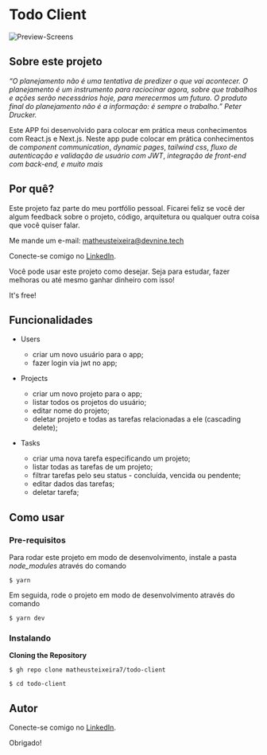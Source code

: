 # Todo Client

![Preview-Screens](http://store-images.microsoft.com/image/apps.22333.9007199266251942.d218f486-6f90-4e8a-864a-410aa7d8b05d.a15d73d1-39a4-4821-ac98-41b2da32bc36)

## Sobre este projeto

_“O planejamento não é uma tentativa de predizer o que vai acontecer. O planejamento é um instrumento para raciocinar agora, sobre que trabalhos e ações serão necessários hoje, para merecermos um futuro. O produto final do planejamento não é a informação: é sempre o trabalho.” Peter Drucker._

Este APP foi desenvolvido para colocar em prática meus conhecimentos com React.js e Next.js. Neste app pude colocar em prática conhecimentos de _component communication_, _dynamic pages_, _tailwind css_, _fluxo de autenticação e validação de usuário com JWT_, _integração de front-end com back-end, e muito mais_

## Por quê?

Este projeto faz parte do meu portfólio pessoal. Ficarei feliz se você der algum feedback sobre o projeto, código, arquitetura ou qualquer outra coisa que você quiser falar.

Me mande um e-mail: matheusteixeira@devnine.tech

Conecte-se comigo no [LinkedIn](https://www.linkedin.com/in/matheusteixeirajs).

Você pode usar este projeto como desejar. Seja para estudar, fazer melhoras ou até mesmo ganhar dinheiro com isso!

It's free!

## Funcionalidades

- Users

  - criar um novo usuário para o app;
  - fazer login via jwt no app;

- Projects

  - criar um novo projeto para o app;
  - listar todos os projetos do usuário;
  - editar nome do projeto;
  - deletar projeto e todas as tarefas relacionadas a ele (cascading delete);

- Tasks

  - criar uma nova tarefa especificando um projeto;
  - listar todas as tarefas de um projeto;
  - filtrar tarefas pelo seu status - concluída, vencida ou pendente;
  - editar dados das tarefas;
  - deletar tarefa;

## Como usar

### Pre-requisitos

Para rodar este projeto em modo de desenvolvimento, instale a pasta _node_modules_ através do comando

```
$ yarn
```

Em seguida, rode o projeto em modo de desenvolvimento através do comando

```
$ yarn dev
```

### Instalando

**Cloning the Repository**

```
$ gh repo clone matheusteixeira7/todo-client

$ cd todo-client
```

## Autor

Conecte-se comigo no [LinkedIn](https://www.linkedin.com/in/matheusteixeirajs).

Obrigado!
